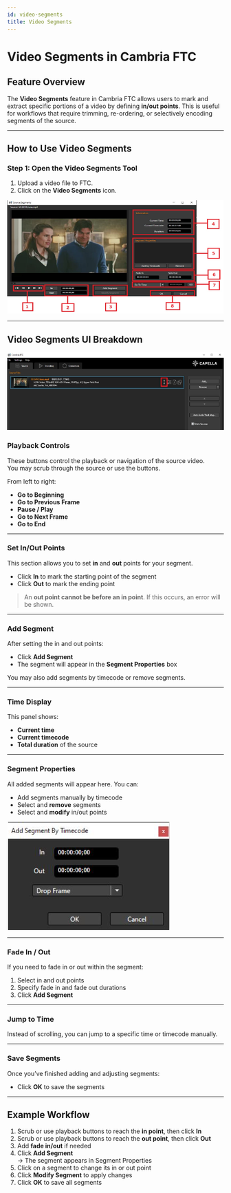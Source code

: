 ```yaml
---
id: video-segments
title: Video Segments
---
```


# Video Segments in Cambria FTC

## Feature Overview

The **Video Segments** feature in Cambria FTC allows users to mark and extract specific portions of a video by defining **in/out points**. This is useful for workflows that require trimming, re-ordering, or selectively encoding segments of the source.

---

## How to Use Video Segments

### Step 1: Open the Video Segments Tool

1. Upload a video file to FTC.  
2. Click on the **Video Segments** icon.

![Screenshot](01_video_segments_icon.png)

---

## Video Segments UI Breakdown


![Screenshot](02_playback_controls.png)


### Playback Controls

These buttons control the playback or navigation of the source video.  
You may scrub through the source or use the buttons.

From left to right:

- **Go to Beginning**  
- **Go to Previous Frame**  
- **Pause / Play**  
- **Go to Next Frame**  
- **Go to End**

---

### Set In/Out Points

This section allows you to set **in** and **out** points for your segment.

- Click **In** to mark the starting point of the segment  
- Click **Out** to mark the ending point

> An **out point cannot be before an in point**. If this occurs, an error will be shown.

---

### Add Segment

After setting the in and out points:

- Click **Add Segment**
- The segment will appear in the **Segment Properties** box

 You may also add segments by timecode or remove segments.
 
 ---
 
 ### Time Display

This panel shows:

- **Current time**
- **Current timecode**
- **Total duration** of the source

---

### Segment Properties

All added segments will appear here. You can:

- Add segments manually by timecode  
- Select and **remove** segments  
- Select and **modify** in/out points

 
![Screenshot](03_in_out_controls.png)

---

### Fade In / Out

If you need to fade in or out within the segment:

1. Select in and out points  
2. Specify fade in and fade out durations  
3. Click **Add Segment**

---

### Jump to Time

Instead of scrolling, you can jump to a specific time or timecode manually.

---

### Save Segments

Once you’ve finished adding and adjusting segments:

- Click **OK** to save the segments

---

## Example Workflow

1. Scrub or use playback buttons to reach the **in point**, then click **In**
2. Scrub or use playback buttons to reach the **out point**, then click **Out**
3. Add **fade in/out** if needed
4. Click **Add Segment**  
   → The segment appears in Segment Properties
5. Click on a segment to change its in or out point
6. Click **Modify Segment** to apply changes
7. Click **OK** to save all segments


